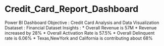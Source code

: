 # Credit_Card_Report_Dashboard
Power BI Dashboard
Objective : Credit Card Analysis and Data Visualization
Dsataset : Financial Dataset
Insights : * Overall Revenue is 57M
           * Revenue increased by 28%
           * Overall Activation Rate is 57.5%
           * Overall Delinquent rate is 6.06%
           * Texas,NewYork and California is contributing about 68%
